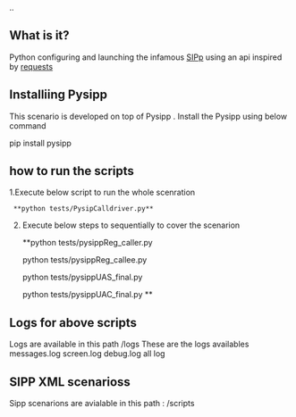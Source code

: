 ..


## What is it?
Python configuring and launching the infamous
[SIPp](http://sipp.sourceforge.net/) using an api inspired by
[requests](http://docs.python-requests.org/)

## Installiing Pysipp
   
   This scenario is developed on top of Pysipp . 
   Install the Pysipp using below command 

   pip install pysipp


## how to run the scripts

1.Execute  below script to run the whole scenration
 
     **python tests/PysipCalldriver.py**



2. Execute below steps to sequentially to cover the scenarion 

     **python tests/pysippReg_caller.py
     
     python tests/pysippReg_callee.py
     
     python tests/pysippUAS_final.py
     
     python tests/pysippUAC_final.py **  

     


## Logs for above scripts
  Logs are available in this path /logs  These are the logs availables
        messages.log
        screen.log
         debug.log
         all log  

##  SIPP XML scenarioss
   Sipp scenarions are avialable in this path : /scripts 
